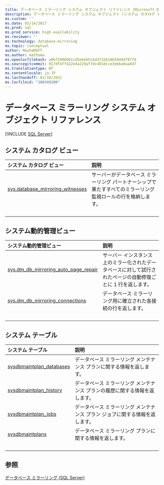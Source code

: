 ```yaml
---
title: データベース ミラーリング システム オブジェクト リファレンス |Microsoft Docs
description: データベース ミラーリング システム オブジェクト (システム カタログ ビュー、システム動的管理ビュー、およびシステム テーブル) に関する情報を確認します。
ms.custom: ''
ms.date: 03/14/2017
ms.prod: sql
ms.prod_service: high-availability
ms.reviewer: ''
ms.technology: database-mirroring
ms.topic: conceptual
author: MashaMSFT
ms.author: mathoma
ms.openlocfilehash: a0bf290bb61cd5e6eb5cbd3715618b5949df87f8
ms.sourcegitcommit: 917df4ffd22e4a229af7dc481dcce3ebba0aa4d7
ms.translationtype: HT
ms.contentlocale: ja-JP
ms.lasthandoff: 02/10/2021
ms.locfileid: "100349200"
---
```

# <a name="database-mirroring-system-object-reference"></a>データベース ミラーリング システム オブジェクト リファレンス
 [!INCLUDE [SQL Server](../../includes/applies-to-version/sqlserver.md)]
  
## <a name="system-catalog-views"></a>システム カタログ ビュー

| システム カタログ ビュー | 説明|
| :------ | :----------------------------- |
| [sys.database_mirroring_witnesses](../../relational-databases/system-catalog-views/database-mirroring-witness-catalog-views-sys-database-mirroring-witnesses.md)   | サーバーがデータベース ミラーリング パートナーシップで果たすすべてのミラーリング監視ロールの行を格納します。 |
| &nbsp; | &nbsp; |

## <a name="system-dynamic-management-views"></a>システム動的管理ビュー

| システム動的管理ビュー | 説明|
| :------ | :----------------------------- |
| [sys.dm_db_mirroring_auto_page_repair](../../relational-databases/system-dynamic-management-views/database-mirroring-sys-dm-db-mirroring-auto-page-repair.md)   | サーバー インスタンス上のミラー化されたデータベースに対して試行されたページの自動修復ごとに 1 行を返します。  |
| [sys.dm_db_mirroring_connections](../../relational-databases/system-dynamic-management-views/database-mirroring-sys-dm-db-mirroring-connections.md)    | データベース ミラーリング用に確立された各接続の行を返します。 |
| &nbsp; | &nbsp; |

## <a name="system-tables"></a>システム テーブル

| システム テーブル | 説明|
| :------ | :----------------------------- |
| [sysdbmaintplan_databases](../../relational-databases/system-tables/sysdbmaintplan-databases-transact-sql.md)   | データベース ミラーリング メンテナンス プランに関する情報を返します。 |
| [sysdbmaintplan_history](../../relational-databases/system-tables/sysdbmaintplan-history-transact-sql.md)    | データベース ミラーリング メンテナンス プランの履歴に関する情報を返します。 |
| [sysdbmaintplan_jobs](../../relational-databases/system-tables/sysdbmaintplan-jobs-transact-sql.md)    |データベース ミラーリング メンテナンス プラン ジョブに関する情報を返します。  |
| [sysdbmaintplans](../../relational-databases/system-tables/sysdbmaintplans-transact-sql.md)    | データベース ミラーリング プランに関する情報を返します。  |
| &nbsp; | &nbsp; |


## <a name="see-also"></a>参照  
 [データベース ミラーリング &#40;SQL Server&#41;](../../database-engine/database-mirroring/database-mirroring-sql-server.md)   

  
  
